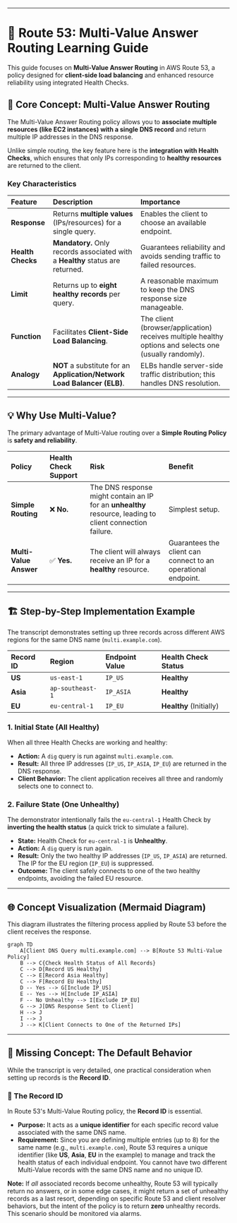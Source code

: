 -----

# 🚦 Route 53: Multi-Value Answer Routing Learning Guide

This guide focuses on **Multi-Value Answer Routing** in AWS Route 53, a policy designed for **client-side load balancing** and enhanced resource reliability using integrated Health Checks.

## 🎯 Core Concept: Multi-Value Answer Routing

The Multi-Value Answer Routing policy allows you to **associate multiple resources (like EC2 instances) with a single DNS record** and return multiple IP addresses in the DNS response.

Unlike simple routing, the key feature here is the **integration with Health Checks**, which ensures that only IPs corresponding to **healthy resources** are returned to the client.

### Key Characteristics

| Feature | Description | Importance |
| :--- | :--- | :--- |
| **Response** | Returns **multiple values** (IPs/resources) for a single query. | Enables the client to choose an available endpoint. |
| **Health Checks** | **Mandatory.** Only records associated with a **Healthy** status are returned. | Guarantees reliability and avoids sending traffic to failed resources. |
| **Limit** | Returns up to **eight healthy records** per query. | A reasonable maximum to keep the DNS response size manageable. |
| **Function** | Facilitates **Client-Side Load Balancing**. | The client (browser/application) receives multiple healthy options and selects one (usually randomly). |
| **Analogy** | **NOT** a substitute for an **Application/Network Load Balancer (ELB)**. | ELBs handle server-side traffic distribution; this handles DNS resolution. |

-----

## 💡 Why Use Multi-Value?

The primary advantage of Multi-Value routing over a **Simple Routing Policy** is **safety and reliability**.

| Policy | Health Check Support | Risk | Benefit |
| :--- | :--- | :--- | :--- |
| **Simple Routing** | ❌ **No.** | The DNS response might contain an IP for an **unhealthy** resource, leading to client connection failure. | Simplest setup. |
| **Multi-Value Answer** | ✅ **Yes.** | The client will always receive an IP for a **healthy** resource. | Guarantees the client can connect to an operational endpoint. |

-----

## 🏗️ Step-by-Step Implementation Example

The transcript demonstrates setting up three records across different AWS regions for the same DNS name (`multi.example.com`).

| Record ID | Region | Endpoint Value | Health Check Status |
| :--- | :--- | :--- | :--- |
| **US** | `us-east-1` | `IP_US` | **Healthy** |
| **Asia** | `ap-southeast-1` | `IP_ASIA` | **Healthy** |
| **EU** | `eu-central-1` | `IP_EU` | **Healthy** (Initially) |

### 1\. Initial State (All Healthy)

When all three Health Checks are working and healthy:

  * **Action:** A `dig` query is run against `multi.example.com`.
  * **Result:** All three IP addresses (`IP_US`, `IP_ASIA`, `IP_EU`) are returned in the DNS response.
  * **Client Behavior:** The client application receives all three and randomly selects one to connect to.

### 2\. Failure State (One Unhealthy)

The demonstrator intentionally fails the `eu-central-1` Health Check by **inverting the health status** (a quick trick to simulate a failure).

  * **State:** Health Check for `eu-central-1` is **Unhealthy**.
  * **Action:** A `dig` query is run again.
  * **Result:** Only the two healthy IP addresses (`IP_US`, `IP_ASIA`) are returned. The IP for the EU region (`IP_EU`) is suppressed.
  * **Outcome:** The client safely connects to one of the two healthy endpoints, avoiding the failed EU resource.

-----

## 🌐 Concept Visualization (Mermaid Diagram)

This diagram illustrates the filtering process applied by Route 53 before the client receives the response.

```mermaid
graph TD
    A[Client DNS Query multi.example.com] --> B[Route 53 Multi-Value Policy]
    B --> C{Check Health Status of All Records}
    C --> D[Record US Healthy]
    C --> E[Record Asia Healthy]
    C --> F[Record EU Healthy]
    D -- Yes --> G[Include IP_US]
    E -- Yes --> H[Include IP_ASIA]
    F -- No Unhealthy --> I[Exclude IP_EU]
    G --> J[DNS Response Sent to Client]
    H --> J
    I --> J
    J --> K[Client Connects to One of the Returned IPs]
```

-----

## 🧠 Missing Concept: The Default Behavior

While the transcript is very detailed, one practical consideration when setting up records is the **Record ID**.

### 🔑 The Record ID

In Route 53's Multi-Value Routing policy, the **Record ID** is essential.

  * **Purpose:** It acts as a **unique identifier** for each specific record value associated with the same DNS name.
  * **Requirement:** Since you are defining multiple entries (up to 8) for the same name (e.g., `multi.example.com`), Route 53 requires a unique identifier (like **US**, **Asia**, **EU** in the example) to manage and track the health status of each individual endpoint. You cannot have two different Multi-Value records with the same DNS name and no unique ID.

**Note:** If *all* associated records become unhealthy, Route 53 will typically return no answers, or in some edge cases, it might return a set of unhealthy records as a last resort, depending on specific Route 53 and client resolver behaviors, but the intent of the policy is to return **zero** unhealthy records. This scenario should be monitored via alarms.
